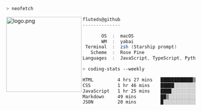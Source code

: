 ```zsh
> neofetch
```

<!--img align="left" src="https://github.com/fluteds.png" alt="logo.png" width="200"/>-->
<img align="left" src="https://external-content.duckduckgo.com/iu/?u=https%3A%2F%2F78.media.tumblr.com%2F975fca5f82161b190efdcaa05ffbd4ec%2Ftumblr_p6q6m9TJF01x3p3jmo1_500.png&f=1&nofb=1" alt="logo.png" width="200"/>

```csharp
fluteds@github
--------------

       OS  :  macOS
       WM  :  yabai
 Terminal  :  zsh (Starship prompt)  
   Scheme  :  Rose Pine  
Languages  :  JavaScript, TypeScript, Python, HTML, CSS  

```

```zsh
> coding-stats --weekly
```

<!--START_SECTION:waka-->

```txt
HTML         4 hrs 27 mins   ████████████▒░░░░░░░░░░░░   49.36 %
CSS          1 hr 46 mins    █████░░░░░░░░░░░░░░░░░░░░   19.63 %
JavaScript   1 hr 25 mins    ████░░░░░░░░░░░░░░░░░░░░░   15.85 %
Markdown     49 mins         ██▒░░░░░░░░░░░░░░░░░░░░░░   09.07 %
JSON         20 mins         █░░░░░░░░░░░░░░░░░░░░░░░░   03.69 %
```

<!--END_SECTION:waka-->
